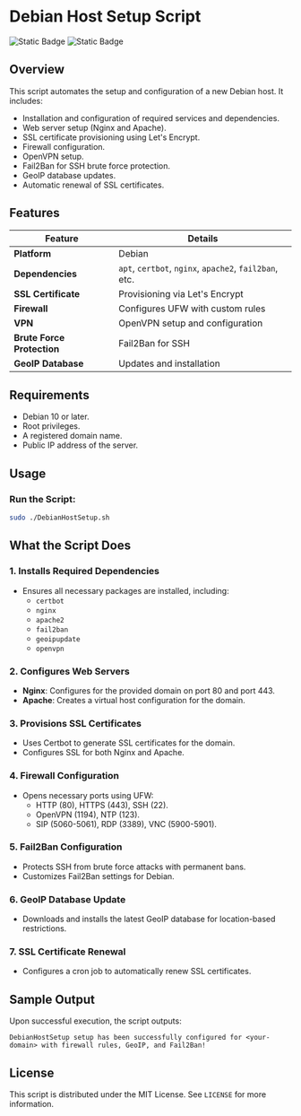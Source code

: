 # Debian Host Setup Script

![Static Badge](https://img.shields.io/badge/Author-Jgooch-1F4D37)
![Static Badge](https://img.shields.io/badge/Platform-Debian-blue)

## Overview

This script automates the setup and configuration of a new Debian host. It includes:

- Installation and configuration of required services and dependencies.
- Web server setup (Nginx and Apache).
- SSL certificate provisioning using Let's Encrypt.
- Firewall configuration.
- OpenVPN setup.
- Fail2Ban for SSH brute force protection.
- GeoIP database updates.
- Automatic renewal of SSL certificates.

## Features

| Feature                  | Details                                           |
|--------------------------|---------------------------------------------------|
| **Platform**             | Debian                                            |
| **Dependencies**         | `apt`, `certbot`, `nginx`, `apache2`, `fail2ban`, etc. |
| **SSL Certificate**      | Provisioning via Let's Encrypt                   |
| **Firewall**             | Configures UFW with custom rules                 |
| **VPN**                  | OpenVPN setup and configuration                  |
| **Brute Force Protection** | Fail2Ban for SSH                                |
| **GeoIP Database**       | Updates and installation                         |

## Requirements

- Debian 10 or later.
- Root privileges.
- A registered domain name.
- Public IP address of the server.

## Usage

### Run the Script:
```bash
sudo ./DebianHostSetup.sh
```

## What the Script Does

### **1. Installs Required Dependencies**
- Ensures all necessary packages are installed, including:
  - `certbot`
  - `nginx`
  - `apache2`
  - `fail2ban`
  - `geoipupdate`
  - `openvpn`

### **2. Configures Web Servers**
- **Nginx**: Configures for the provided domain on port 80 and port 443.
- **Apache**: Creates a virtual host configuration for the domain.

### **3. Provisions SSL Certificates**
- Uses Certbot to generate SSL certificates for the domain.
- Configures SSL for both Nginx and Apache.

### **4. Firewall Configuration**
- Opens necessary ports using UFW:
  - HTTP (80), HTTPS (443), SSH (22).
  - OpenVPN (1194), NTP (123).
  - SIP (5060-5061), RDP (3389), VNC (5900-5901).

### **5. Fail2Ban Configuration**
- Protects SSH from brute force attacks with permanent bans.
- Customizes Fail2Ban settings for Debian.

### **6. GeoIP Database Update**
- Downloads and installs the latest GeoIP database for location-based restrictions.

### **7. SSL Certificate Renewal**
- Configures a cron job to automatically renew SSL certificates.

## Sample Output

Upon successful execution, the script outputs:
```
DebianHostSetup setup has been successfully configured for <your-domain> with firewall rules, GeoIP, and Fail2Ban!
```

## License

This script is distributed under the MIT License. See `LICENSE` for more information.
